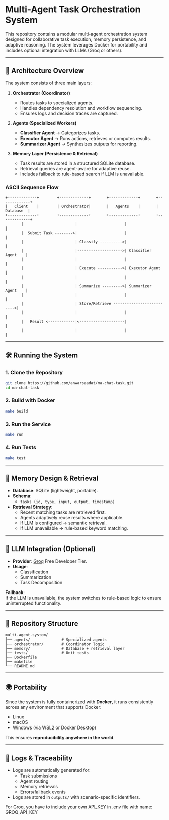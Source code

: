 # Multi-Agent Task Orchestration System

This repository contains a modular multi-agent orchestration system designed for collaborative task execution, memory persistence, and adaptive reasoning. The system leverages Docker for portability and includes optional integration with LLMs (Groq or others).

---

## 🚀 Architecture Overview

The system consists of three main layers:

1. **Orchestrator (Coordinator)**  
   - Routes tasks to specialized agents.  
   - Handles dependency resolution and workflow sequencing.  
   - Ensures logs and decision traces are captured.

2. **Agents (Specialized Workers)**  
   - **Classifier Agent** → Categorizes tasks.  
   - **Executor Agent** → Runs actions, retrieves or computes results.  
   - **Summarizer Agent** → Synthesizes outputs for reporting.  

3. **Memory Layer (Persistence & Retrieval)**  
   - Task results are stored in a structured SQLite database.  
   - Retrieval queries are agent-aware for adaptive reuse.  
   - Includes fallback to rule-based search if LLM is unavailable.

### ASCII Sequence Flow

```text
+-------------+        +-------------+       +-------------+       +-------------+
|   Client    |        | Orchestrator|       |   Agents    |       |   Database  |
+-------------+        +-------------+       +-------------+       +-------------+
       |                       |                     |                     |
       |  Submit Task -------->|                     |                     |
       |                       | Classify ---------->|                     |
       |                       |-------------------->| Classifier Agent    |
       |                       |                     |                     |
       |                       | Execute ----------->| Executor Agent      |
       |                       |                     |                     |
       |                       | Summarize --------->| Summarizer Agent    |
       |                       |                     |                     |
       |                       | Store/Retrieve -------------------------->|
       |                       |                     |                     |
       |   Result <------------|<--------------------|                     |
       |                       |                     |                     |
```

---

## 🛠️ Running the System

### 1. Clone the Repository
```bash
git clone https://github.com/anwarsaadat/ma-chat-task.git
cd ma-chat-task
```

### 2. Build with Docker
```bash
make build
```

### 3. Run the Service
```bash
make run
```

### 4. Run Tests
```bash
make test
```

---

## 🧠 Memory Design & Retrieval

- **Database**: SQLite (lightweight, portable).
- **Schema**:
  - `tasks (id, type, input, output, timestamp)`
- **Retrieval Strategy**:
  - Recent matching tasks are retrieved first.  
  - Agents adaptively reuse results where applicable.  
  - If LLM is configured → semantic retrieval.  
  - If LLM unavailable → rule-based keyword matching.

---

## 🤖 LLM Integration (Optional)

- **Provider**: [Groq](https://console.groq.com/docs/overview) Free Developer Tier.  
- **Usage**:
  - Classification  
  - Summarization  
  - Task Decomposition  

**Fallback**:  
If the LLM is unavailable, the system switches to rule-based logic to ensure uninterrupted functionality.

---

## 📂 Repository Structure

```
multi-agent-system/
├── agents/              # Specialized agents
├── orchestrator/        # Coordinator logic
├── memory/              # Database + retrieval layer
├── tests/               # Unit tests
├── Dockerfile
├── makefile
└── README.md
```

---

## 🌍 Portability

Since the system is fully containerized with **Docker**, it runs consistently across any environment that supports Docker:
- Linux
- macOS
- Windows (via WSL2 or Docker Desktop)

This ensures **reproducibility anywhere in the world**.

---

## 📜 Logs & Traceability

- Logs are automatically generated for:
  - Task submissions
  - Agent routing
  - Memory retrievals
  - Errors/fallback events
- Logs are stored in `outputs/` with scenario-specific identifiers.

For Groq, you have to include your own API_KEY in .env file with name: GROQ_API_KEY
